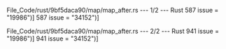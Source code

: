 File_Code/rust/9bf5daca90/map/map_after.rs --- 1/2 --- Rust
587                issue = "19986")]                                                                                                                         587                issue = "34152")]

File_Code/rust/9bf5daca90/map/map_after.rs --- 2/2 --- Rust
941                issue = "19986")]                                                                                                                         941                issue = "34152")]


